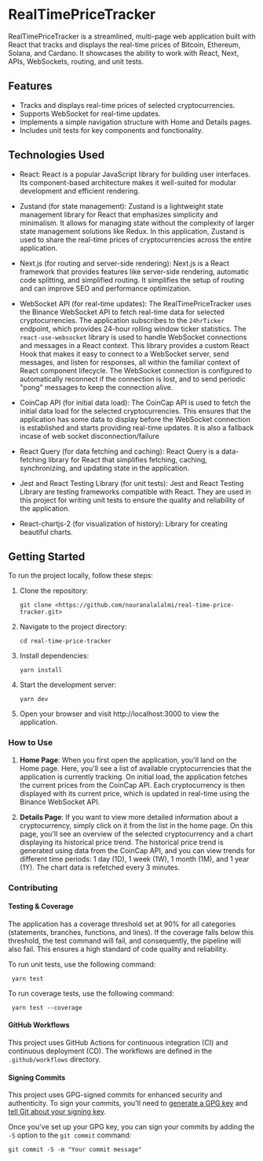 # RealTimePriceTracker

RealTimePriceTracker is a streamlined, multi-page web application built with React that tracks and displays the real-time prices of Bitcoin, Ethereum, Solana, and Cardano. It showcases the ability to work with React, Next, APIs, WebSockets, routing, and unit tests.

## Features

- Tracks and displays real-time prices of selected cryptocurrencies.
- Supports WebSocket for real-time updates.
- Implements a simple navigation structure with Home and Details pages.
- Includes unit tests for key components and functionality.

## Technologies Used

- React: React is a popular JavaScript library for building user interfaces. Its component-based architecture makes it well-suited for modular development and efficient rendering.

- Zustand (for state management): Zustand is a lightweight state management library for React that emphasizes simplicity and minimalism. It allows for managing state without the complexity of larger state management solutions like Redux. In this application, Zustand is used to share the real-time prices of cryptocurrencies across the entire application.

- Next.js (for routing and server-side rendering): Next.js is a React framework that provides features like server-side rendering, automatic code splitting, and simplified routing. It simplifies the setup of routing and can improve SEO and performance optimization.

- WebSocket API (for real-time updates): The RealTimePriceTracker uses the Binance WebSocket API to fetch real-time data for selected cryptocurrencies. The application subscribes to the `24hrTicker` endpoint, which provides 24-hour rolling window ticker statistics. The `react-use-websocket` library is used to handle WebSocket connections and messages in a React context. This library provides a custom React Hook that makes it easy to connect to a WebSocket server, send messages, and listen for responses, all within the familiar context of React component lifecycle. The WebSocket connection is configured to automatically reconnect if the connection is lost, and to send periodic "pong" messages to keep the connection alive.

- CoinCap API (for initial data load): The CoinCap API is used to fetch the initial data load for the selected cryptocurrencies. This ensures that the application has some data to display before the WebSocket connection is established and starts providing real-time updates. It is also a fallback incase of web socket disconnection/failure

- React Query (for data fetching and caching): React Query is a data-fetching library for React that simplifies fetching, caching, synchronizing, and updating state in the application.

- Jest and React Testing Library (for unit tests): Jest and React Testing Library are testing frameworks compatible with React. They are used in this project for writing unit tests to ensure the quality and reliability of the application.

- React-chartjs-2 (for visualization of history): Library for creating beautiful charts.

## Getting Started

To run the project locally, follow these steps:

1. Clone the repository:

   ```
   git clone <https://github.com/nouranalalalmi/real-time-price-tracker.git>
   ```

2. Navigate to the project directory:
   ```
   cd real-time-price-tracker
   ```
3. Install dependencies:
   ```
   yarn install
   ```
4. Start the development server:
   ```
   yarn dev
   ```
5. Open your browser and visit http://localhost:3000 to view the application.

### How to Use

1. **Home Page**: When you first open the application, you'll land on the Home page. Here, you'll see a list of available cryptocurrencies that the application is currently tracking. On initial load, the application fetches the current prices from the CoinCap API. Each cryptocurrency is then displayed with its current price, which is updated in real-time using the Binance WebSocket API.

2. **Details Page**: If you want to view more detailed information about a cryptocurrency, simply click on it from the list in the home page. On this page, you'll see an overview of the selected cryptocurrency and a chart displaying its historical price trend. The historical price trend is generated using data from the CoinCap API, and you can view trends for different time periods: 1 day (1D), 1 week (1W), 1 month (1M), and 1 year (1Y). The chart data is refetched every 3 minutes.

### Contributing

#### Testing & Coverage

The application has a coverage threshold set at 90% for all categories (statements, branches, functions, and lines). If the coverage falls below this threshold, the test command will fail, and consequently, the pipeline will also fail. This ensures a high standard of code quality and reliability.

To run unit tests, use the following command:

```
 yarn test
```

To run coverage tests, use the following command:

```
 yarn test --coverage
```

#### GitHub Workflows

This project uses GitHub Actions for continuous integration (CI) and continuous deployment (CD). The workflows are defined in the `.github/workflows` directory.

#### Signing Commits

This project uses GPG-signed commits for enhanced security and authenticity. To sign your commits, you'll need to [generate a GPG key](https://docs.github.com/en/authentication/managing-commit-signature-verification/generating-a-new-gpg-key) and [tell Git about your signing key](https://docs.github.com/en/authentication/managing-commit-signature-verification/telling-git-about-your-signing-key).

Once you've set up your GPG key, you can sign your commits by adding the `-S` option to the `git commit` command:

```
git commit -S -m "Your commit message"
```
